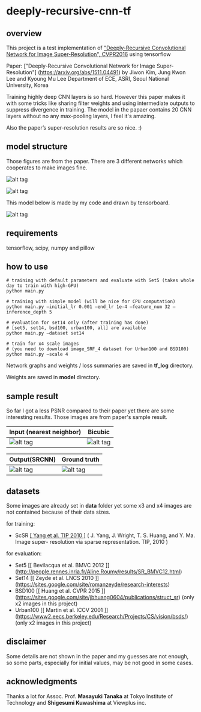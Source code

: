 # deeply-recursive-cnn-tf

## overview
This project is a test implementation of ["Deeply-Recursive Convolutional Network for Image Super-Resolution", CVPR2016](http://www.cv-foundation.org/openaccess/content_cvpr_2016/papers/Kim_Deeply-Recursive_Convolutional_Network_CVPR_2016_paper.pdf) using tensorflow


Paper: ["Deeply-Recursive Convolutional Network for Image Super-Resolution"] (https://arxiv.org/abs/1511.04491) by Jiwon Kim, Jung Kwon Lee and Kyoung Mu Lee Department of ECE, ASRI, Seoul National University, Korea


Training highly deep CNN layers is so hard. However this paper makes it with some tricks like sharing filter weights and using intermediate outputs to suppress divergence in training. The model in the papaer contains 20 CNN layers without no any max-pooling layers, I feel it's amazing.

Also the paper’s super-resolution results are so nice. :)


## model structure

Those figures are from the paper. There are 3 different networks which cooperates to make images fine.

![alt tag](https://raw.githubusercontent.com/jiny2001/deeply-recursive-cnn-tf/master/documents/figure1.png)

![alt tag](https://raw.githubusercontent.com/jiny2001/deeply-recursive-cnn-tf/master/documents/figure3.png)

This model below is made by my code and drawn by tensorboard.

![alt tag](https://raw.githubusercontent.com/jiny2001/deeply-recursive-cnn-tf/master/documents/model.png)


## requirements

tensorflow, scipy, numpy and pillow


## how to use

```
# training with default parameters and evaluate with Set5 (takes whole day to train with high-GPU)
python main.py

# training with simple model (will be nice for CPU computation)
python main.py —initial_lr 0.001 —end_lr 1e-4 —feature_num 32 —inference_depth 5

# evaluation for set14 only (after training has done)
# [set5, set14, bsd100, urban100, all] are available
python main.py —dataset set14

# train for x4 scale images
# (you need to download image_SRF_4 dataset for Urban100 and BSD100)
python main.py —scale 4
```

Network graphs and weights / loss summaries are saved in **tf_log** directory.

Weights are saved in **model** directory.


## sample result

So far I got a less PSNR compared to their paper yet there are some interesting results. Those images are from paper's sample result.


Input (nearest neighbor)  | Bicubic 
--- | --- 
![alt tag](https://raw.githubusercontent.com/jiny2001/deeply-recursive-cnn-tf/master/documents/img_013_SRF_2_nearest.png) | ![alt tag](https://raw.githubusercontent.com/jiny2001/deeply-recursive-cnn-tf/master/documents/img_013_SRF_2_bicubic.png) 

Output(SRCNN) | Ground truth
--- | ---
![alt tag](https://raw.githubusercontent.com/jiny2001/deeply-recursive-cnn-tf/master/documents/img_013_SRF_2_SRCNN.png) | ![alt tag](https://raw.githubusercontent.com/jiny2001/deeply-recursive-cnn-tf/master/documents/img_013_SRF_2_HR.png)

## datasets

Some images are already set in **data** folder yet some x3 and x4 images are not contained because of their data sizes.

for training:
+ ScSR [[ Yang et al. TIP 2010 ]](http://www.ifp.illinois.edu/%7Ejyang29/ScSR.htm)
( J. Yang, J. Wright, T. S. Huang, and Y. Ma. Image super- resolution via sparse representation. TIP, 2010 )

for evaluation:
+ Set5 [[ Bevilacqua et al. BMVC 2012 ]] (http://people.rennes.inria.fr/Aline.Roumy/results/SR_BMVC12.html)
+ Set14 [[ Zeyde et al. LNCS 2010 ]] (https://sites.google.com/site/romanzeyde/research-interests)
+ BSD100 [[ Huang et al. CVPR 2015 ]] (https://sites.google.com/site/jbhuang0604/publications/struct_sr) (only x2 images in this project)
+ Urban100 [[ Martin et al. ICCV 2001 ]] (https://www2.eecs.berkeley.edu/Research/Projects/CS/vision/bsds/) (only x2 images in this project)


## disclaimer

Some details are not shown in the paper and my guesses are not enough, so some parts, especially for initial values, may be not good in some cases.

## acknowledgments

Thanks a lot for Assoc. Prof. **Masayuki Tanaka** at Tokyo Institute of Technology and **Shigesumi Kuwashima** at Viewplus inc.
